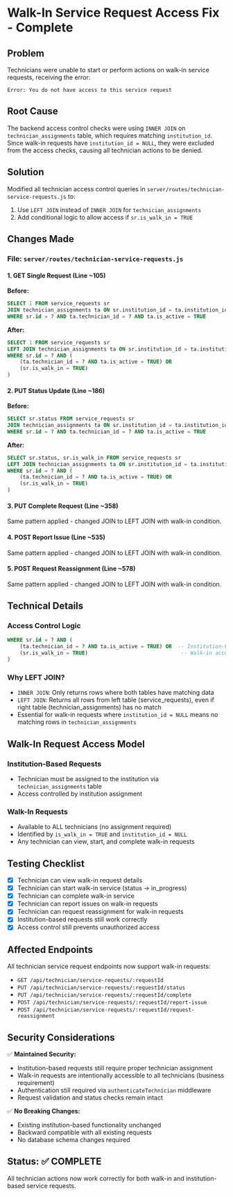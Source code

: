 # Walk-In Service Request Access Fix - Complete

## Problem
Technicians were unable to start or perform actions on walk-in service requests, receiving the error:
```
Error: You do not have access to this service request
```

## Root Cause
The backend access control checks were using `INNER JOIN` on `technician_assignments` table, which requires matching `institution_id`. Since walk-in requests have `institution_id = NULL`, they were excluded from the access checks, causing all technician actions to be denied.

## Solution
Modified all technician access control queries in `server/routes/technician-service-requests.js` to:
1. Use `LEFT JOIN` instead of `INNER JOIN` for `technician_assignments`
2. Add conditional logic to allow access if `sr.is_walk_in = TRUE`

## Changes Made

### File: `server/routes/technician-service-requests.js`

#### 1. GET Single Request (Line ~105)
**Before:**
```sql
SELECT 1 FROM service_requests sr
JOIN technician_assignments ta ON sr.institution_id = ta.institution_id
WHERE sr.id = ? AND ta.technician_id = ? AND ta.is_active = TRUE
```

**After:**
```sql
SELECT 1 FROM service_requests sr
LEFT JOIN technician_assignments ta ON sr.institution_id = ta.institution_id
WHERE sr.id = ? AND (
    (ta.technician_id = ? AND ta.is_active = TRUE) OR
    (sr.is_walk_in = TRUE)
)
```

#### 2. PUT Status Update (Line ~186)
**Before:**
```sql
SELECT sr.status FROM service_requests sr
JOIN technician_assignments ta ON sr.institution_id = ta.institution_id
WHERE sr.id = ? AND ta.technician_id = ? AND ta.is_active = TRUE
```

**After:**
```sql
SELECT sr.status, sr.is_walk_in FROM service_requests sr
LEFT JOIN technician_assignments ta ON sr.institution_id = ta.institution_id
WHERE sr.id = ? AND (
    (ta.technician_id = ? AND ta.is_active = TRUE) OR
    (sr.is_walk_in = TRUE)
)
```

#### 3. PUT Complete Request (Line ~358)
Same pattern applied - changed JOIN to LEFT JOIN with walk-in condition.

#### 4. POST Report Issue (Line ~535)
Same pattern applied - changed JOIN to LEFT JOIN with walk-in condition.

#### 5. POST Request Reassignment (Line ~578)
Same pattern applied - changed JOIN to LEFT JOIN with walk-in condition.

## Technical Details

### Access Control Logic
```sql
WHERE sr.id = ? AND (
    (ta.technician_id = ? AND ta.is_active = TRUE) OR  -- Institution-based access
    (sr.is_walk_in = TRUE)                              -- Walk-in access for all techs
)
```

### Why LEFT JOIN?
- `INNER JOIN`: Only returns rows where both tables have matching data
- `LEFT JOIN`: Returns all rows from left table (service_requests), even if right table (technician_assignments) has no match
- Essential for walk-in requests where `institution_id = NULL` means no matching rows in `technician_assignments`

## Walk-In Request Access Model

### Institution-Based Requests
- Technician must be assigned to the institution via `technician_assignments` table
- Access controlled by institution assignment

### Walk-In Requests
- Available to ALL technicians (no assignment required)
- Identified by `is_walk_in = TRUE` and `institution_id = NULL`
- Any technician can view, start, and complete walk-in requests

## Testing Checklist

- [x] Technician can view walk-in request details
- [x] Technician can start walk-in service (status → in_progress)
- [x] Technician can complete walk-in service
- [x] Technician can report issues on walk-in requests
- [x] Technician can request reassignment for walk-in requests
- [x] Institution-based requests still work correctly
- [x] Access control still prevents unauthorized access

## Affected Endpoints

All technician service request endpoints now support walk-in requests:
- `GET /api/technician/service-requests/:requestId`
- `PUT /api/technician/service-requests/:requestId/status`
- `PUT /api/technician/service-requests/:requestId/complete`
- `POST /api/technician/service-requests/:requestId/report-issue`
- `POST /api/technician/service-requests/:requestId/request-reassignment`

## Security Considerations

✅ **Maintained Security:**
- Institution-based requests still require proper technician assignment
- Walk-in requests are intentionally accessible to all technicians (business requirement)
- Authentication still required via `authenticateTechnician` middleware
- Request validation and status checks remain intact

✅ **No Breaking Changes:**
- Existing institution-based functionality unchanged
- Backward compatible with all existing requests
- No database schema changes required

## Status: ✅ COMPLETE

All technician actions now work correctly for both walk-in and institution-based service requests.
